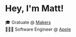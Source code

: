 #  Hey, I'm Matt!

🎓 Gratuate @ [Makers](https://makers.tech/learn/apprenticeships)
<br>
👨🏼‍💻 Software Engineer @ [Apple](https://www.apple.com/uk/)
